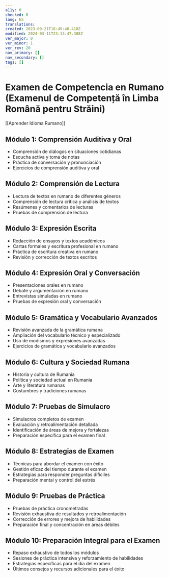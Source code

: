 ```yaml
---
a11y: 0
checked: 0
lang: ES
translations: 
created: 2023-09-21T18:49:40.418Z
modified: 2024-03-11T23:13:47.308Z
ver_major: 0
ver_minor: 1
ver_rev: 20
nav_primary: []
nav_secondary: []
tags: []
---
```

# Examen de Competencia en Rumano (Examenul de Competență în Limba Română pentru Străini)

[[Aprender Idioma Rumano]]

## Módulo 1: Comprensión Auditiva y Oral

- Comprensión de diálogos en situaciones cotidianas
- Escucha activa y toma de notas
- Práctica de conversación y pronunciación
- Ejercicios de comprensión auditiva y oral

## Módulo 2: Comprensión de Lectura

- Lectura de textos en rumano de diferentes géneros
- Comprensión de lectura crítica y análisis de textos
- Resúmenes y comentarios de lecturas
- Pruebas de comprensión de lectura

## Módulo 3: Expresión Escrita

- Redacción de ensayos y textos académicos
- Cartas formales y escritura profesional en rumano
- Práctica de escritura creativa en rumano
- Revisión y corrección de textos escritos

## Módulo 4: Expresión Oral y Conversación

- Presentaciones orales en rumano
- Debate y argumentación en rumano
- Entrevistas simuladas en rumano
- Pruebas de expresión oral y conversación

## Módulo 5: Gramática y Vocabulario Avanzados

- Revisión avanzada de la gramática rumana
- Ampliación del vocabulario técnico y especializado
- Uso de modismos y expresiones avanzadas
- Ejercicios de gramática y vocabulario avanzados

## Módulo 6: Cultura y Sociedad Rumana

- Historia y cultura de Rumania
- Política y sociedad actual en Rumania
- Arte y literatura rumanas
- Costumbres y tradiciones rumanas

## Módulo 7: Pruebas de Simulacro

- Simulacros completos de examen
- Evaluación y retroalimentación detallada
- Identificación de áreas de mejora y fortalezas
- Preparación específica para el examen final

## Módulo 8: Estrategias de Examen

- Técnicas para abordar el examen con éxito
- Gestión eficaz del tiempo durante el examen
- Estrategias para responder preguntas difíciles
- Preparación mental y control del estrés

## Módulo 9: Pruebas de Práctica

- Pruebas de práctica cronometradas
- Revisión exhaustiva de resultados y retroalimentación
- Corrección de errores y mejora de habilidades
- Preparación final y concentración en áreas débiles

## Módulo 10: Preparación Integral para el Examen

- Repaso exhaustivo de todos los módulos
- Sesiones de práctica intensiva y reforzamiento de habilidades
- Estrategias específicas para el día del examen
- Últimos consejos y recursos adicionales para el éxito

